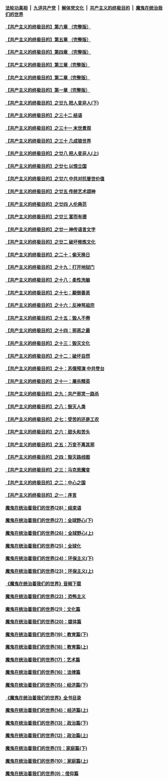 ####  [法轮功真相](../../../../basic/blob/master/README.md?t=01011226) &nbsp;|&nbsp; [九评共产党](../../../../9ping.md/blob/master/README.md?t=01011226) &nbsp;|&nbsp; [解体党文化](../../../../jtdwh.md/blob/master/README.md?t=01011226)  &nbsp;|&nbsp; [共产主义的终极目的](../../../../gczydzjmd.md/blob/master/README.md?t=01011226) &nbsp;|&nbsp; [魔鬼在统治我们的世界](../../../../mgztzwmdsj.md/blob/master/README.md?t=01011226) 

#### [【共产主义的终极目的】第六章 （完整版）](../pages/nsc422/n11428913.md?t=01011226) 

#### [【共产主义的终极目的】第五章 （完整版）](../pages/nsc422/n11428912.md?t=01011226) 

#### [【共产主义的终极目的】第四章 （完整版）](../pages/nsc422/n11428907.md?t=01011226) 

#### [【共产主义的终极目的】第三章（完整版）](../pages/nsc422/n11428848.md?t=01011226) 

#### [【共产主义的终极目的】第二章（完整版）](../pages/nsc422/n11428831.md?t=01011226) 

#### [【共产主义的终极目的】第一章（完整版）](../pages/nsc422/n11417651.md?t=01011226) 

#### [【共产主义的终极目的】之廿九 把人变非人(下)](../pages/nsc422/n11344140.md?t=01011226) 

#### [【共产主义的终极目的】之三十二 结语](../pages/nsc422/n11360535.md?t=01011226) 

#### [【共产主义的终极目的】之三十一 末世景观](../pages/nsc422/n11351129.md?t=01011226) 

#### [【共产主义的终极目的】之三十 几成狼世界](../pages/nsc422/n11348280.md?t=01011226) 

#### [【共产主义的终极目的】之廿八 把人变非人(上)](../pages/nsc422/n11340492.md?t=01011226) 

#### [【共产主义的终极目的】之廿七 以恨立国](../pages/nsc422/n11336944.md?t=01011226) 

#### [【共产主义的终极目的】之廿六 中共对抗普世价值](../pages/nsc422/n11324785.md?t=01011226) 

#### [【共产主义的终极目的】之廿五 传统艺术颂神](../pages/nsc422/n11296396.md?t=01011226) 

#### [【共产主义的终极目的】之廿四 人伦典范](../pages/nsc422/n11296397.md?t=01011226) 

#### [【共产主义的终极目的】之廿三 富而有德](../pages/nsc422/n11283598.md?t=01011226) 

#### [【共产主义的终极目的】之廿一 神传语言文字](../pages/nsc422/n11263265.md?t=01011226) 

#### [【共产主义的终极目的】之廿二 破坏修炼文化](../pages/nsc422/n11245728.md?t=01011226) 

#### [【共产主义的终极目的】之二十：偷天换日](../pages/nsc422/n11238846.md?t=01011226) 

#### [【共产主义的终极目的】之十九：打开地狱门](../pages/nsc422/n11206376.md?t=01011226) 

#### [【共产主义的终极目的】之十八：柔性洗脑](../pages/nsc422/n11199994.md?t=01011226) 

#### [【共产主义的终极目的】之十七：颠倒善恶](../pages/nsc422/n11179782.md?t=01011226) 

#### [【共产主义的终极目的】之十六：反神骂祖宗](../pages/nsc422/n11166798.md?t=01011226) 

#### [【共产主义的终极目的】之十五：毁人不倦](../pages/nsc422/n11166792.md?t=01011226) 

#### [【共产主义的终极目的】之十四：邪恶之最](../pages/nsc422/n11150249.md?t=01011226) 

#### [【共产主义的终极目的】之十三：毁灭文化](../pages/nsc422/n11135227.md?t=01011226) 

#### [【共产主义的终极目的】之十二：破坏自然](../pages/nsc422/n11135214.md?t=01011226) 

#### [【共产主义的终极目的】之十：苏俄预演 中共登台](../pages/nsc422/n11118424.md?t=01011226) 

#### [【共产主义的终极目的】之十一：屠杀精英](../pages/nsc422/n11118442.md?t=01011226) 

#### [【共产主义的终极目的】之九：共产邪灵一路杀](../pages/nsc422/n11114139.md?t=01011226) 

#### [【共产主义的终极目的】之八：毁灭人类](../pages/nsc422/n11108503.md?t=01011226) 

#### [【共产主义的终极目的】之七：受苦的还是工农](../pages/nsc422/n11101809.md?t=01011226) 

#### [【共产主义的终极目的】之六：甜头和苦头](../pages/nsc422/n11096971.md?t=01011226) 

#### [【共产主义的终极目的】之五：万变不离其邪](../pages/nsc422/n11091285.md?t=01011226) 

#### [【共产主义的终极目的】之四：毁灭路线图](../pages/nsc422/n11086284.md?t=01011226) 

#### [【共产主义的终极目的】之三：马克思魔变](../pages/nsc422/n11061941.md?t=01011226) 

#### [【共产主义的终极目的】之二：中心之国](../pages/nsc422/n11047728.md?t=01011226) 

#### [【共产主义的终极目的】之一：序言](../pages/nsc422/n11086077.md?t=01011226) 

#### [魔鬼在统治着我们的世界(28)：结束语](../pages/nsc422/n10936246.md?t=01011226) 

#### [魔鬼在统治着我们的世界(27)：全球野心(下)](../pages/nsc422/n10928319.md?t=01011226) 

#### [魔鬼在统治着我们的世界(26)：全球野心(上)](../pages/nsc422/n10900318.md?t=01011226) 

#### [魔鬼在统治着我们的世界(25)：全球化](../pages/nsc422/n10788205.md?t=01011226) 

#### [魔鬼在统治着我们的世界(24)：环保主义(下)](../pages/nsc422/n10695307.md?t=01011226) 

#### [魔鬼在统治着我们的世界(23)：环保主义(上)](../pages/nsc422/n10688613.md?t=01011226) 

#### [《魔鬼在统治着我们的世界》音频下载](../pages/nsc422/n10635553.md?t=01011226) 

#### [魔鬼在统治着我们的世界(22)：恐怖主义](../pages/nsc422/n10614727.md?t=01011226) 

#### [魔鬼在统治着我们的世界(21)：文化篇](../pages/nsc422/n10597706.md?t=01011226) 

#### [魔鬼在统治着我们的世界(20)：媒体篇](../pages/nsc422/n10586579.md?t=01011226) 

#### [魔鬼在统治着我们的世界(19)：教育篇(下)](../pages/nsc422/n10564808.md?t=01011226) 

#### [魔鬼在统治着我们的世界(18)：教育篇(上)](../pages/nsc422/n10526970.md?t=01011226) 

#### [魔鬼在统治着我们的世界(17)：艺术篇](../pages/nsc422/n10499093.md?t=01011226) 

#### [魔鬼在统治着我们的世界(16)：法律篇](../pages/nsc422/n10485969.md?t=01011226) 

#### [魔鬼在统治着我们的世界(15)：经济篇(下)](../pages/nsc422/n10469975.md?t=01011226) 

#### [《魔鬼在统治着我们的世界》全书目录](../pages/nsc422/n10464261.md?t=01011226) 

#### [魔鬼在统治着我们的世界(14)：经济篇(上)](../pages/nsc422/n10457370.md?t=01011226) 

#### [魔鬼在统治着我们的世界(13)：政治篇(下)](../pages/nsc422/n10448270.md?t=01011226) 

#### [魔鬼在统治着我们的世界(12)：政治篇(上)](../pages/nsc422/n10444576.md?t=01011226) 

#### [魔鬼在统治着我们的世界(11)：家庭篇(下)](../pages/nsc422/n10440961.md?t=01011226) 

#### [魔鬼在统治着我们的世界(10)：家庭篇(上)](../pages/nsc422/n10435448.md?t=01011226) 

#### [魔鬼在统治着我们的世界(9)：信仰篇](../pages/nsc422/n10432159.md?t=01011226) 

